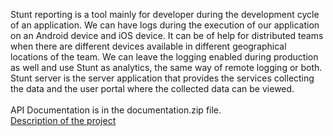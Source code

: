 Stunt reporting is a tool mainly for developer during the development cycle of an application. We can have logs during the execution of our application on an Android device and iOS device. It can be of help for distributed teams when there are different devices available in different geographical locations of the team. We can leave the logging enabled during production as well and use Stunt as analytics, the same way of remote logging or both.
Stunt server is the server application that provides the services collecting the data and the user portal where the collected data can be viewed.
<br><br>
API Documentation is in the documentation.zip file.
<br>
<a href="http://techzealous.blogspot.com">Description of the project</a>